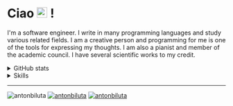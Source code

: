# Ciao <img src="https://user-images.githubusercontent.com/1303154/88677602-1635ba80-d120-11ea-84d8-d263ba5fc3c0.gif" width="24px" alt="hi"> ! 
I'm a software engineer. I write in many programming languages ​​and study various related fields. I am a creative person and programming for me is one of the tools for expressing my thoughts.
I am also a pianist and member of the academic council. I have several scientific works to my credit.

<details>
<summary>GitHub stats</summary>
<p align="center">
  <img src="https://github-readme-stats.vercel.app/api?username=antonbiluta&show_icons=true&theme=bear&hide_border=true&bg_color=00000000" width="400">
  <img src="https://github-readme-streak-stats.herokuapp.com?user=antonbiluta&theme=bear&background=00000000&hide_border=true" width="400">
</p>
<p align="center">
    <img src="https://github-readme-stats.vercel.app/api/top-langs?username=antonbiluta&show_icons=true&theme=bear&bg_color=00000000&layout=compact&hide_border=true" width="300" />
</p>
</details>

<details>
<summary>Skills</summary>
<div align="center">
    <h3>Programming Languages</h3>
    <p>
        <img src="https://skillicons.dev/icons?i=java,kotlin,cpp,cs,python,js,swift,go" />
    </p>
    <p>
        <img src="https://img.shields.io/badge/Prolog-red?style=for-the-badge&logo=https://static-00.iconduck.com/assets.00/prolog-icon-457x512-lpi8e1ff.png" />
        <img src="https://img.shields.io/badge/Clojure-5881D8?style=for-the-badge&logo=clojure&logoColor=white" />
    </p>
</div>
<div align="center">
    <h3>Framework/Libraries/Front</h3>
    <p>
        <img src="https://skillicons.dev/icons?i=html,css,sass,react,vue,bootstrap,flask,django,spring,hibernate" />
    </p>
    <p>
        <img src="https://img.shields.io/badge/Pandas-5881D8?style=for-the-badge&logo=pandas&logoColor=white" />
        <img src="https://img.shields.io/badge/TensorFlow-yellow?style=for-the-badge&logo=tensorflow&logoColor=white" />
    </p>
</div>
<div align="center">
    <h3>Database/Data Stores</h3>
    <p>
        <img src="https://skillicons.dev/icons?i=mysql,mongodb,postgresql,redis,sqlite,elasticsearch" />
        <img src="https://user-images.githubusercontent.com/25181517/117208736-bdedc080-adf5-11eb-912f-61c7d43705f6.png" width="50px"/>
        <img width="50" src="https://user-images.githubusercontent.com/25181517/182884027-02cf00e4-6ac5-49a8-816d-3287a26bc5b4.png" alt="neo4j" title="neo4j"/>
	    <img width="50" src="https://user-images.githubusercontent.com/25181517/188324073-16ec2fcc-e7d5-401a-9dbf-7c26f23c325f.png" alt="CouchDB" title="CouchDB"/>
    </p>
</div>
<div align="center">
    <h3>Development and Build Tools</h3>
    <p>
        <img src="https://skillicons.dev/icons?i=git,docker,npm,maven,gradle,kubernetes,kafka,rabbitmq" />
        <img width="50" src="https://user-images.githubusercontent.com/25181517/184146221-671413cb-b1ae-47db-a232-b37c99281516.png" alt="SonarQube" title="SonarQube"/>
        <img src="https://maximtrp.gallerycdn.vsassets.io/extensions/maximtrp/drone-ci/2.0.1/1703060967400/Microsoft.VisualStudio.Services.Icons.Default" width="50px"/>
        <img width="50" src="https://user-images.githubusercontent.com/25181517/183345125-9a7cd2e6-6ad6-436f-8490-44c903bef84c.png" alt="Nginx" title="Nginx"/>
    </p>
</div>
<div align="center">
    <h3>Cloud Platforms and Services</h3>
    <p>
        <img src="https://skillicons.dev/icons?i=aws,azure,heroku" />
        <img src="https://onellect.ru/upload/medialibrary/1c8/1c8f8dc8bdc9162ae612292e49686439.png" alt="yandex cloud" width="50px"/>
        <img src="https://upload.wikimedia.org/wikipedia/commons/a/a5/VK_Cloud.svg" alt="vk cloud" width="50px"/>
    </p>
</div>
<div align="center">
    <h3>Methodologies and Standards</h3>
    <p>
        <img width="50" src="https://user-images.githubusercontent.com/25181517/192107858-fe19f043-c502-4009-8c47-476fc89718ad.png" alt="REST" title="REST"/>
	    <img width="50" src="https://user-images.githubusercontent.com/25181517/192107860-9a9f0894-0e34-4ab3-964d-6297ee4c00e9.png" alt="SOAP" title="SOAP"/>
    </p>
    <p>
        <img src="https://img.shields.io/badge/agile-m?style=for-the-badge" />
        <img src="https://img.shields.io/badge/scrum-m?style=for-the-badge" />
        <img src="https://img.shields.io/badge/kanban-m?style=for-the-badge" />
        <img src="https://img.shields.io/badge/waterfall-m?style=for-the-badge" />
        <img src="https://img.shields.io/badge/Microservices-m?style=for-the-badge" />
    </p>
</div>
<div align="center">
    <h3>Other</h3>
    <p>
        <img src="https://img.shields.io/badge/chatGPT-74aa9c?style=for-the-badge&logo=openai&logoColor=white" />
        <img width="50" src="https://user-images.githubusercontent.com/25181517/192158606-7c2ef6bd-6e04-47cf-b5bc-da2797cb5bda.png" alt="bash" title="bash"/>
	    <img width="50" src="https://user-images.githubusercontent.com/25181517/183868728-b2e11072-00a5-47e2-8a4e-4ebbb2b8c554.png" alt="CI/CD" title="CI/CD"/>
        <img src="https://img.shields.io/badge/PWA-blue?style=for-the-badge&logo=pwa" />
    </p>
</div>
</details>

---
<img src="https://komarev.com/ghpvc/?username=antonbiluta&label=Profile+views&color=0e75b6&style=for-the-badge&base=500&abbreviated=true" alt="antonbiluta" />
<a href="https://twitter.com/antonbiluta" target="blank"><img src="https://img.shields.io/twitter/follow/antonbiluta?logo=X&style=for-the-badge" alt="antonbiluta" /></a>
<a href="https://t.me/bilutachannel" target="blank"><img src="https://img.shields.io/endpoint?url=https%3A%2F%2Frunkit.io%2Fdamiankrawczyk%2Ftelegram-badge%2Fbranches%2Fmaster%3Furl%3Dhttps%3A%2F%2Ft.me%2Fbilutachannel&style=for-the-badge&label=BILLUCCI
" alt="antonbiluta" /></a>
